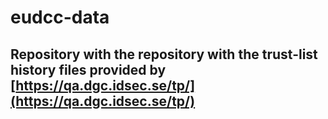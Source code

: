 # eudcc-data

## Repository with the repository with the trust-list history files provided by [https://qa.dgc.idsec.se/tp/](https://qa.dgc.idsec.se/tp/)
